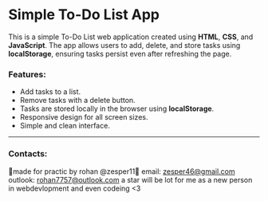 # Simple To-Do List App

This is a simple To-Do List web application created using **HTML**, **CSS**, and **JavaScript**. The app allows users to add, delete, and store tasks using **localStorage**, ensuring tasks persist even after refreshing the page.

### Features:
- Add tasks to a list.
- Remove tasks with a delete button.
- Tasks are stored locally in the browser using **localStorage**.
- Responsive design for all screen sizes.
- Simple and clean interface.

---

### Contacts:

🎈made for practic by rohan @zesper11🎈 email: zesper46@gmail.com outlook: rohan7757@outlook.com a star will be lot for me as a new person in webdevlopment and even codeing <3


